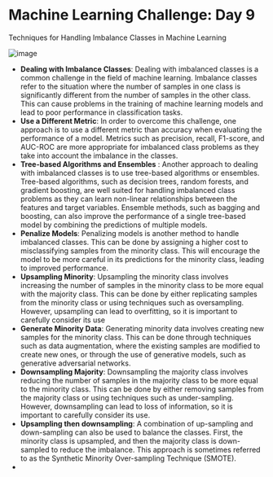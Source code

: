 # Machine Learning Challenge: Day 9


Techniques for Handling Imbalance Classes in Machine Learning


![image](https://user-images.githubusercontent.com/93423367/216127034-068d81cd-7dd5-4b1e-9dd2-3597ca150922.png)


- **Dealing with Imbalance Classes**: Dealing with imbalanced classes is a common challenge in the field of machine learning. Imbalance classes refer to the situation where the number of samples in one class is significantly different from the number of samples in the other class. This can cause problems in the training of machine learning models and lead to poor performance in classification tasks.
- **Use a Different Metric**: In order to overcome this challenge, one approach is to use a different metric than accuracy when evaluating the performance of a model. Metrics such as precision, recall, F1-score, and AUC-ROC are more appropriate for imbalanced class problems as they take into account the imbalance in the classes. 
- **Tree-based Algorithms and Ensembles** : Another approach to dealing with imbalanced classes is to use tree-based algorithms or ensembles. Tree-based algorithms, such as decision trees, random forests, and gradient boosting, are well suited for handling imbalanced class problems as they can learn non-linear relationships between the features and target variables. Ensemble methods, such as bagging and boosting, can also improve the performance of a single tree-based model by combining the predictions of multiple models.
- **Penalize Models**: Penalizing models is another method to handle imbalanced classes. This can be done by assigning a higher cost to misclassifying samples from the minority class. This will encourage the model to be more careful in its predictions for the minority class, leading to improved performance.
- **Upsampling Minority**: Upsampling the minority class involves increasing the number of samples in the minority class to be more equal with the majority class. This can be done by either replicating samples from the minority class or using techniques such as oversampling. However, upsampling can lead to overfitting, so it is important to carefully consider its use
- **Generate Minority Data**: Generating minority data involves creating new samples for the minority class. This can be done through techniques such as data augmentation, where the existing samples are modified to create new ones, or through the use of generative models, such as generative adversarial networks.
- **Downsampling Majority**: Downsampling the majority class involves reducing the number of samples in the majority class to be more equal to the minority class. This can be done by either removing samples from the majority class or using techniques such as under-sampling. However, downsampling can lead to loss of information, so it is important to carefully consider its use.
- **Upsampling then downsampling**: A combination of up-sampling and down-sampling can also be used to balance the classes. First, the minority class is upsampled, and then the majority class is down-sampled to reduce the imbalance. This approach is sometimes referred to as the Synthetic Minority Over-sampling Technique (SMOTE).
- 

